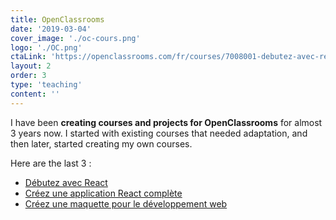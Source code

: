 ```yaml
---
title: OpenClassrooms
date: '2019-03-04'
cover_image: './oc-cours.png'
logo: './OC.png'
ctaLink: 'https://openclassrooms.com/fr/courses/7008001-debutez-avec-react'
layout: 2
order: 3
type: 'teaching'
content: ''
---
```


I have been **creating courses and projects for OpenClassrooms** for almost 3 years now. I started with existing courses that needed adaptation, and then later, started creating my own courses.

Here are the last 3 :

-   [Débutez avec React](https://openclassrooms.com/fr/courses/7008001-debutez-avec-react)
-   [Créez une application React complète](https://openclassrooms.com/fr/courses/7150606-creez-une-application-react-complete)
-   [Créez une maquette pour le développement web](https://openclassrooms.com/fr/courses/7342806-creez-une-maquette-pour-le-developpement-web)
